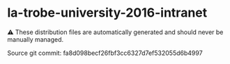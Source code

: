 # la-trobe-university-2016-intranet

:warning: These distribution files are automatically generated and should never be manually managed.

Source git commit: fa8d098becf26fbf3cc6327d7ef532055d6b4997
